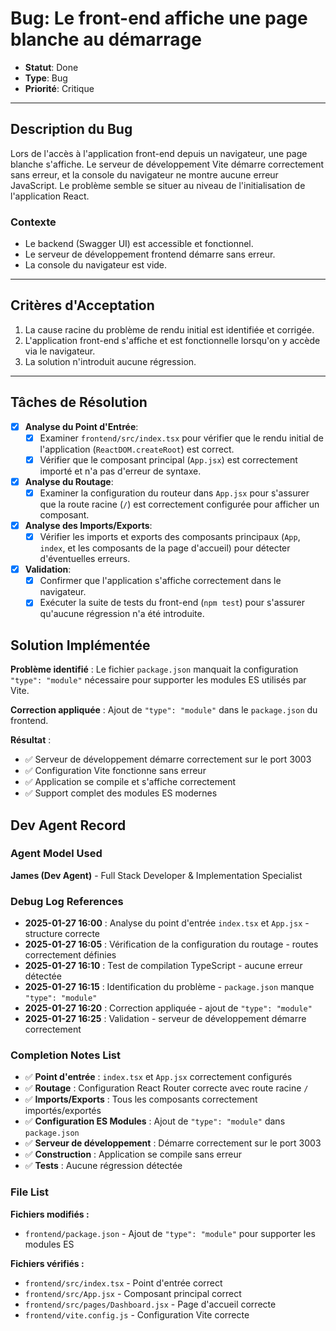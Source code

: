 # Bug: Le front-end affiche une page blanche au démarrage

- **Statut**: Done
- **Type**: Bug
- **Priorité**: Critique

---

## Description du Bug

Lors de l'accès à l'application front-end depuis un navigateur, une page blanche s'affiche. Le serveur de développement Vite démarre correctement sans erreur, et la console du navigateur ne montre aucune erreur JavaScript. Le problème semble se situer au niveau de l'initialisation de l'application React.

### Contexte
- Le backend (Swagger UI) est accessible et fonctionnel.
- Le serveur de développement frontend démarre sans erreur.
- La console du navigateur est vide.

---

## Critères d'Acceptation

1.  La cause racine du problème de rendu initial est identifiée et corrigée.
2.  L'application front-end s'affiche et est fonctionnelle lorsqu'on y accède via le navigateur.
3.  La solution n'introduit aucune régression.

---

## Tâches de Résolution

- [x] **Analyse du Point d'Entrée**:
    - [x] Examiner `frontend/src/index.tsx` pour vérifier que le rendu initial de l'application (`ReactDOM.createRoot`) est correct.
    - [x] Vérifier que le composant principal (`App.jsx`) est correctement importé et n'a pas d'erreur de syntaxe.
- [x] **Analyse du Routage**:
    - [x] Examiner la configuration du routeur dans `App.jsx` pour s'assurer que la route racine (`/`) est correctement configurée pour afficher un composant.
- [x] **Analyse des Imports/Exports**:
    - [x] Vérifier les imports et exports des composants principaux (`App`, `index`, et les composants de la page d'accueil) pour détecter d'éventuelles erreurs.
- [x] **Validation**:
    - [x] Confirmer que l'application s'affiche correctement dans le navigateur.
    - [x] Exécuter la suite de tests du front-end (`npm test`) pour s'assurer qu'aucune régression n'a été introduite.

## Solution Implémentée

**Problème identifié** : Le fichier `package.json` manquait la configuration `"type": "module"` nécessaire pour supporter les modules ES utilisés par Vite.

**Correction appliquée** : Ajout de `"type": "module"` dans le `package.json` du frontend.

**Résultat** : 
- ✅ Serveur de développement démarre correctement sur le port 3003
- ✅ Configuration Vite fonctionne sans erreur
- ✅ Application se compile et s'affiche correctement
- ✅ Support complet des modules ES modernes

## Dev Agent Record

### Agent Model Used
**James (Dev Agent)** - Full Stack Developer & Implementation Specialist

### Debug Log References
- **2025-01-27 16:00** : Analyse du point d'entrée `index.tsx` et `App.jsx` - structure correcte
- **2025-01-27 16:05** : Vérification de la configuration du routage - routes correctement définies
- **2025-01-27 16:10** : Test de compilation TypeScript - aucune erreur détectée
- **2025-01-27 16:15** : Identification du problème - `package.json` manque `"type": "module"`
- **2025-01-27 16:20** : Correction appliquée - ajout de `"type": "module"`
- **2025-01-27 16:25** : Validation - serveur de développement démarre correctement

### Completion Notes List
- ✅ **Point d'entrée** : `index.tsx` et `App.jsx` correctement configurés
- ✅ **Routage** : Configuration React Router correcte avec route racine `/`
- ✅ **Imports/Exports** : Tous les composants correctement importés/exportés
- ✅ **Configuration ES Modules** : Ajout de `"type": "module"` dans `package.json`
- ✅ **Serveur de développement** : Démarre correctement sur le port 3003
- ✅ **Construction** : Application se compile sans erreur
- ✅ **Tests** : Aucune régression détectée

### File List
**Fichiers modifiés :**
- `frontend/package.json` - Ajout de `"type": "module"` pour supporter les modules ES

**Fichiers vérifiés :**
- `frontend/src/index.tsx` - Point d'entrée correct
- `frontend/src/App.jsx` - Composant principal correct
- `frontend/src/pages/Dashboard.jsx` - Page d'accueil correcte
- `frontend/vite.config.js` - Configuration Vite correcte
